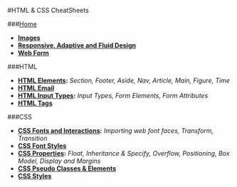 #HTML & CSS CheatSheets

###[Home](https://github.com/Mullebrouck/1.-HTML-CSS/wiki)
- **[Images](https://github.com/Mullebrouck/HTML-CSS/wiki/Images)**
- **[Responsive, Adaptive and Fluid Design](https://github.com/Mullebrouck/HTML-CSS/wiki/Fluid,-Adaptive-and-Responsive-Design)**
- **[Web Form](https://github.com/Mullebrouck/HTML-CSS/wiki/Web---Form)**

###HTML
- **[HTML Elements](https://github.com/Mullebrouck/HTML-CSS/wiki/HTML5-Elements):**  _Section, Footer, Aside, Nav, Article, Main, Figure, Time_
- **[HTML Email](https://github.com/Mullebrouck/HTML-CSS/wiki/HTML-Email)**
- **[HTML Input Types](https://github.com/Mullebrouck/HTML-CSS/wiki/HTML5-Input-Types):**  _Input Types, Form Elements, Form Attributes_
- **[HTML Tags](https://github.com/Mullebrouck/HTML-CSS/wiki/HTML5-Tags)**

###CSS
- **[CSS Fonts and Interactions](https://github.com/Mullebrouck/HTML-CSS/wiki/CSS3-Fonts-and-Interactions):**  _Importing web font faces, Transform, Transition_
- **[CSS Font Styles](https://github.com/Mullebrouck/HTML-CSS/wiki/CSS3-Font-Styles)**
- **[CSS Properties](https://github.com/Mullebrouck/HTML-CSS/wiki/CSS3-Proporties):**  _Float, Inheritance & Specify, Overflow, Positioning, Box Model, Display and Margins_
- **[CSS Pseudo Classes & Elements](https://github.com/Mullebrouck/HTML-CSS/wiki/CSS-Psuedo-Classes-&-Elements)**
- **[CSS Styles](https://github.com/Mullebrouck/HTML-CSS/wiki/CSS3-Styles)**
